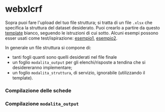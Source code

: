 # webxlcrf

Sopra puoi fare l'upload del tuo file struttura; si tratta di un file
`.xlsx` che specifica la struttura del dataset desiderato. Puoi
crearlo a partire da questo
[template](https://github.com/lbraglia/xlcrf/raw/main/examples/blank_template.xlsx)
bianco, seguendo le istruzioni di cui sotto. Alcuni esempi possono esser usati come test/ispirazione:
[esempio1](https://github.com/lbraglia/xlcrf/raw/main/examples/esempio1.xlsx),
[esempio2](https://github.com/lbraglia/xlcrf/raw/main/examples/esempio2.xlsx).

In generale un file struttura si compone di:
- tanti fogli quanti sono quelli desiderati nel file finale
- un foglio `modalita_output` per gli elenchi/risposte a tendina che si 
  desidereranno implementare;
- un foglio `modalita_struttura`, di servizio, ignorabile
  (utilizzando il template).

### Compilazione delle schede


### Compilazione `modalita_output`


<!-- ## info -->
<!-- Questa web-app offre [xlcrf](https://pypi.org/project/xlcrf/) senza -->
<!-- necessità di installazione. L'app è sviluppata -->
<!-- [qui](https://github.com/lbraglia/webxlcrf/) e resa disponibile -->
<!-- [qui](https://share.streamlit.io/lbraglia/webxlcrf/main). -->


